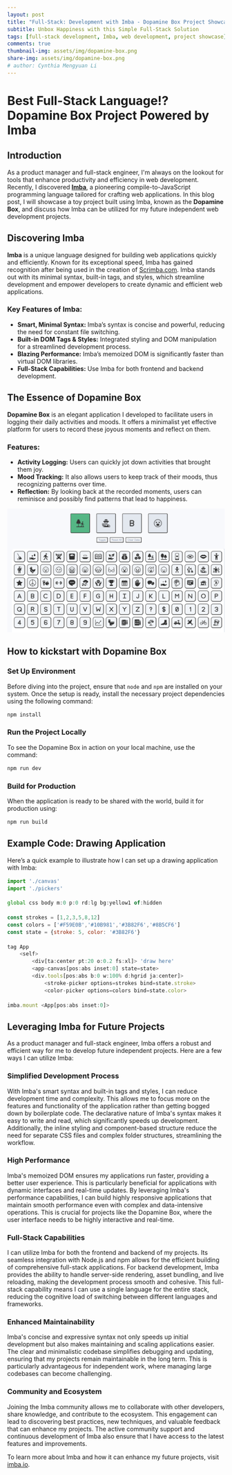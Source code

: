 ```yaml
---
layout: post
title: "Full-Stack: Development with Imba - Dopamine Box Project Showcase"
subtitle: Unbox Happiness with this Simple Full-Stack Solution
tags: [full-stack development, Imba, web development, project showcase]
comments: true
thumbnail-img: assets/img/dopamine-box.png
share-img: assets/img/dopamine-box.png
# author: Cynthia Mengyuan Li
---
```


# Best Full-Stack Language!? Dopamine Box Project Powered by Imba

## Introduction

As a product manager and full-stack engineer, I'm always on the lookout for tools that enhance productivity and efficiency in web development. Recently, I discovered [**Imba**](https://imba.io/), a pioneering compile-to-JavaScript programming language tailored for crafting web applications. In this blog post, I will showcase a toy project built using Imba, known as the **Dopamine Box**, and discuss how Imba can be utilized for my future independent web development projects.

## Discovering Imba

**Imba** is a unique language designed for building web applications quickly and efficiently. Known for its exceptional speed, Imba has gained recognition after being used in the creation of [Scrimba.com](https://scrimba.com/dashboard#overview). Imba stands out with its minimal syntax, built-in tags, and styles, which streamline development and empower developers to create dynamic and efficient web applications.

### Key Features of Imba:

- **Smart, Minimal Syntax:** Imba’s syntax is concise and powerful, reducing the need for constant file switching.
- **Built-in DOM Tags & Styles:** Integrated styling and DOM manipulation for a streamlined development process.
- **Blazing Performance:** Imba’s memoized DOM is significantly faster than virtual DOM libraries.
- **Full-Stack Capabilities:** Use Imba for both frontend and backend development.

## The Essence of Dopamine Box

**Dopamine Box** is an elegant application I developed to facilitate users in logging their daily activities and moods. It offers a minimalist yet effective platform for users to record these joyous moments and reflect on them.

### Features:

- **Activity Logging:** Users can quickly jot down activities that brought them joy.
- **Mood Tracking:** It also allows users to keep track of their moods, thus recognizing patterns over time.
- **Reflection:** By looking back at the recorded moments, users can reminisce and possibly find patterns that lead to happiness.

![dopamine-box](../assets/img/dopamine-box.png)

## How to kickstart with Dopamine Box

### Set Up Environment

Before diving into the project, ensure that `node` and `npm` are installed on your system. Once the setup is ready, install the necessary project dependencies using the following command:

```bash
npm install
```

### Run the Project Locally

To see the Dopamine Box in action on your local machine, use the command:

```bash
npm run dev
```

### Build for Production

When the application is ready to be shared with the world, build it for production using:

```bash
npm run build
```

## Example Code: Drawing Application

Here’s a quick example to illustrate how I can set up a drawing application with Imba:

```javascript
import './canvas'
import './pickers'

global css body m:0 p:0 rd:lg bg:yellow1 of:hidden

const strokes = [1,2,3,5,8,12]
const colors = ['#F59E0B','#10B981','#3B82F6','#8B5CF6']
const state = {stroke: 5, color: '#3B82F6'}

tag App
    <self>
        <div[ta:center pt:20 o:0.2 fs:xl]> 'draw here'
        <app-canvas[pos:abs inset:0] state=state>
        <div.tools[pos:abs b:0 w:100% d:hgrid ja:center]>
            <stroke-picker options=strokes bind=state.stroke>
            <color-picker options=colors bind=state.color>

imba.mount <App[pos:abs inset:0]>
```

## Leveraging Imba for Future Projects

As a product manager and full-stack engineer, Imba offers a robust and efficient way for me to develop future independent projects. Here are a few ways I can utilize Imba:

### Simplified Development Process

With Imba's smart syntax and built-in tags and styles, I can reduce development time and complexity. This allows me to focus more on the features and functionality of the application rather than getting bogged down by boilerplate code. The declarative nature of Imba's syntax makes it easy to write and read, which significantly speeds up development. Additionally, the inline styling and component-based structure reduce the need for separate CSS files and complex folder structures, streamlining the workflow.

### High Performance

Imba's memoized DOM ensures my applications run faster, providing a better user experience. This is particularly beneficial for applications with dynamic interfaces and real-time updates. By leveraging Imba's performance capabilities, I can build highly responsive applications that maintain smooth performance even with complex and data-intensive operations. This is crucial for projects like the Dopamine Box, where the user interface needs to be highly interactive and real-time.

### Full-Stack Capabilities

I can utilize Imba for both the frontend and backend of my projects. Its seamless integration with Node.js and npm allows for the efficient building of comprehensive full-stack applications. For backend development, Imba provides the ability to handle server-side rendering, asset bundling, and live reloading, making the development process smooth and cohesive. This full-stack capability means I can use a single language for the entire stack, reducing the cognitive load of switching between different languages and frameworks.

### Enhanced Maintainability

Imba's concise and expressive syntax not only speeds up initial development but also makes maintaining and scaling applications easier. The clear and minimalistic codebase simplifies debugging and updating, ensuring that my projects remain maintainable in the long term. This is particularly advantageous for independent work, where managing large codebases can become challenging.

### Community and Ecosystem

Joining the Imba community allows me to collaborate with other developers, share knowledge, and contribute to the ecosystem. This engagement can lead to discovering best practices, new techniques, and valuable feedback that can enhance my projects. The active community support and continuous development of Imba also ensure that I have access to the latest features and improvements.

To learn more about Imba and how it can enhance my future projects, visit [imba.io](https://imba.io/).
